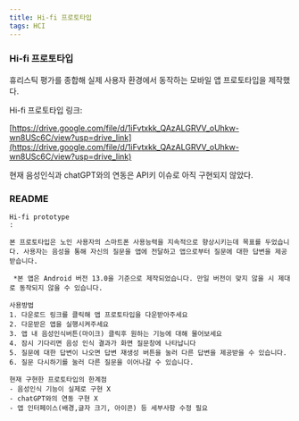 ```yaml
---
title: Hi-fi 프로토타입
tags: HCI
---
```




### Hi-fi 프로토타입

휴리스틱 평가를 종합해 실제 사용자 환경에서 동작하는 모바일 앱 프로토타입을 제작했다.



Hi-fi 프로토타입 링크:

[https://drive.google.com/file/d/1iFvtxkk_QAzALGRVV_oUhkw-wn8USc6C/view?usp=drive_link](https://drive.google.com/file/d/1iFvtxkk_QAzALGRVV_oUhkw-wn8USc6C/view?usp=drive_link)



현재 음성인식과 chatGPT와의 연동은 API키 이슈로 아직 구현되지 않았다.


### README

```README
Hi-fi prototype
:

본 프로토타입은 노인 사용자의 스마트폰 사용능력을 지속적으로 향상시키는데 목표를 두었습니다. 사용자는 음성을 통해 자신의 질문을 앱에 전달하고 앱으로부터 질문에 대한 답변을 제공받습니다.
 
 *본 앱은 Android 버전 13.0을 기준으로 제작되었습니다. 만일 버전이 맞지 않을 시 제대로 동작되지 않을 수 있습니다.
 
사용방법
1. 다운로드 링크를 클릭해 앱 프로토타입을 다운받아주세요
2. 다운받은 앱을 실행시켜주세요
3. 앱 내 음성인식버튼(마이크) 클릭후 원하는 기능에 대해 물어보세요
4. 잠시 기다리면 음성 인식 결과가 화면 질문창에 나타납니다
5. 질문에 대한 답변이 나오면 답변 재생성 버튼을 눌러 다른 답변을 제공받을 수 있습니다.
6. 질문 다시하기를 눌러 다른 질문을 이어나갈 수 있습니다.

현재 구현한 프로토타입의 한계점
- 음성인식 기능이 실제로 구현 X
- chatGPT와의 연동 구현 X
- 앱 인터페이스(배경,글자 크기, 아이콘) 등 세부사항 수정 필요
```